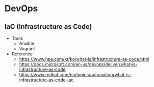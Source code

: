 # DevOps

## IaC (Infrastructure as Code)

* Tools
  * Ansible
  * Vagrant
* Reference
  * <https://www.hpe.com/kr/ko/what-is/infrastructure-as-code.html>
  * <https://docs.microsoft.com/en-us/devops/deliver/what-is-infrastructure-as-code>
  * <https://www.redhat.com/en/topics/automation/what-is-infrastructure-as-code-iac>
